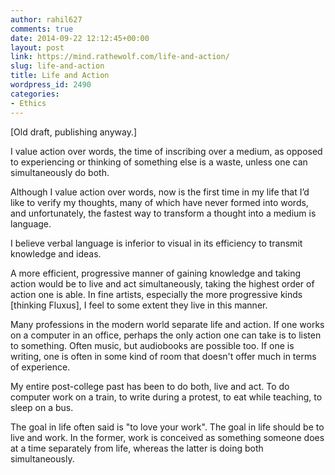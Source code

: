 ```yaml
---
author: rahil627
comments: true
date: 2014-09-22 12:12:45+00:00
layout: post
link: https://mind.rathewolf.com/life-and-action/
slug: life-and-action
title: Life and Action
wordpress_id: 2490
categories:
- Ethics
---
```


[Old draft, publishing anyway.]

I value action over words, the time of inscribing over a medium, as opposed to experiencing or thinking of something else is a waste, unless one can simultaneously do both.

Although I value action over words, now is the first time in my life that I’d like to verify my thoughts, many of which have never formed into words, and unfortunately, the fastest way to transform a thought into a medium is language.

I believe verbal language is inferior to visual in its efficiency to transmit knowledge and ideas.

A more efficient, progressive manner of gaining knowledge and taking action would be to live and act simultaneously, taking the highest order of action one is able. In fine artists, especially the more progressive kinds [thinking Fluxus], I feel to some extent they live in this manner.

Many professions in the modern world separate life and action. If one works on a computer in an office, perhaps the only action one can take is to listen to something. Often music, but audiobooks are possible too. If one is writing, one is often in some kind of room that doesn't offer much in terms of experience.

My entire post-college past has been to do both, live and act. To do computer work on a train, to write during a protest, to eat while teaching, to sleep on a bus.

The goal in life often said is "to love your work". The goal in life should be to live and work. In the former, work is conceived as something someone does at a time separately from life, whereas the latter is doing both simultaneously.
